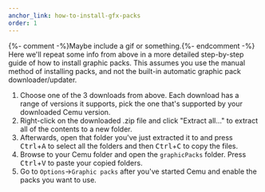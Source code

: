 ```yaml
---
anchor_link: how-to-install-gfx-packs
order: 1
---
```

{%- comment -%}Maybe include a gif or something.{%- endcomment -%}
Here we'll repeat some info from above in a more detailed step-by-step guide of how to install graphic packs. This assumes you use the manual method of installing packs, and not the built-in automatic graphic pack downloader/updater.

1. Choose one of the 3 downloads from above. Each download has a range of versions it supports, pick the one that's supported by your downloaded Cemu version.
2. Right-click on the downloaded .zip file and click "Extract all..." to extract all of the contents to a new folder.
3. Afterwards, open that folder you've just extracted it to and press <kbd>Ctrl</kbd>+<kbd>A</kbd> to select all the folders and then <kbd>Ctrl</kbd>+<kbd>C</kbd> to copy the files.
4. Browse to your Cemu folder and open the `graphicPacks` folder. Press <kbd>Ctrl</kbd>+<kbd>V</kbd> to paste your copied folders.
5. Go to `Options`->`Graphic packs` after you've started Cemu and enable the packs you want to use.
